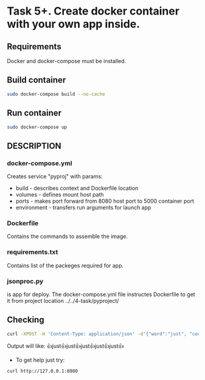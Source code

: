 # Task 5+. Create docker container with your own app inside.

## Requirements
Docker and docker-compose must be installed.

## Build container
```sh
sudo docker-compose build --no-cache
```
## Run container
```sh
sudo docker-compose up
```

## DESCRIPTION
### docker-compose.yml
Creates service "pyproj" with params:
* build - describes context and Dockerfile location
* volumes - defines mount host path
* ports - makes port forward from 8080 host port to 5000 container port
* environment - transfers run arguments for launch app

### Dockerfile
Contains the commands to assemble the image.

### requirements.txt
Contains list of the packeges required for app.

### jsonproc.py
is app for deploy. The docker-compose.yml file instructes Dockerfile to get it from project location ../../4-task/pyproject/


## Checking
```sh
curl -XPOST -H 'Content-Type: application/json' -d'{"word":"just", "count": 5}' http://127.0.0.1:8080
```
Output will like: 👍just👍just👍just👍just👍just👍


* To get help just try:
```sh
curl http://127.0.0.1:8080
```
